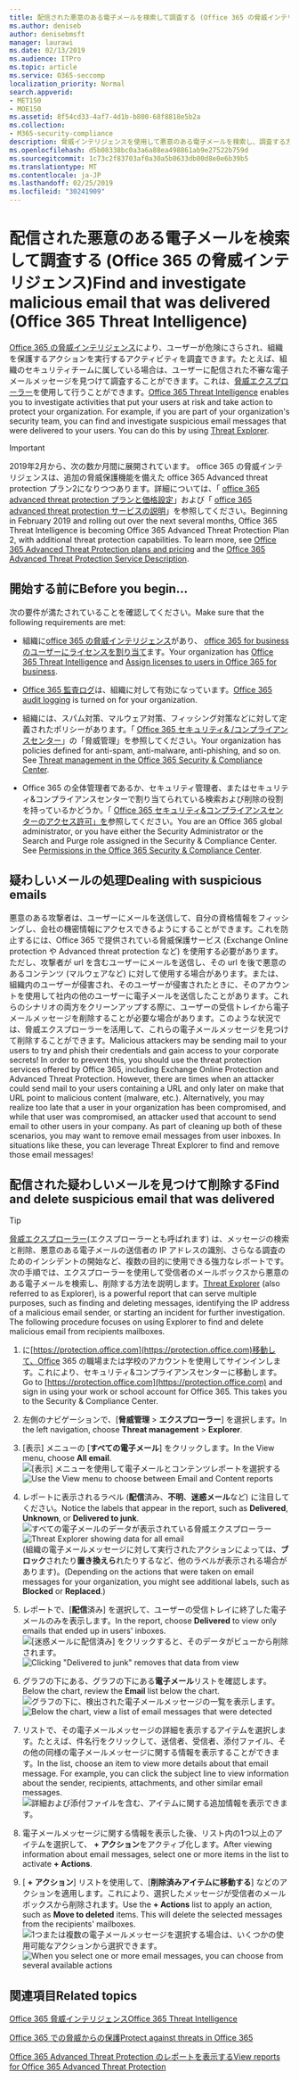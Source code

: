 ```yaml
---
title: 配信された悪意のある電子メールを検索して調査する (Office 365 の脅威インテリジェンス)
ms.author: deniseb
author: denisebmsft
manager: laurawi
ms.date: 02/13/2019
ms.audience: ITPro
ms.topic: article
ms.service: O365-seccomp
localization_priority: Normal
search.appverid:
- MET150
- MOE150
ms.assetid: 8f54cd33-4af7-4d1b-b800-68f8818e5b2a
ms.collection:
- M365-security-compliance
description: 脅威インテリジェンスを使用して悪意のある電子メールを検索し、調査する方法について説明します。
ms.openlocfilehash: d5b08338bc0a3a6a88ea498861ab9e27522b759d
ms.sourcegitcommit: 1c73c2f83703af0a30a5b0633db00d8e0e6b39b5
ms.translationtype: MT
ms.contentlocale: ja-JP
ms.lasthandoff: 02/25/2019
ms.locfileid: "30241909"
---
```

# <a name="find-and-investigate-malicious-email-that-was-delivered-office-365-threat-intelligence"></a><span data-ttu-id="3f300-103">配信された悪意のある電子メールを検索して調査する (Office 365 の脅威インテリジェンス)</span><span class="sxs-lookup"><span data-stu-id="3f300-103">Find and investigate malicious email that was delivered (Office 365 Threat Intelligence)</span></span>

<span data-ttu-id="3f300-p101">[Office 365 の脅威インテリジェンス](office-365-ti.md)により、ユーザーが危険にさらされ、組織を保護するアクションを実行するアクティビティを調査できます。たとえば、組織のセキュリティチームに属している場合は、ユーザーに配信された不審な電子メールメッセージを見つけて調査することができます。これは、[脅威エクスプローラー](get-started-with-ti.md#threat-explorer)を使用して行うことができます。</span><span class="sxs-lookup"><span data-stu-id="3f300-p101">[Office 365 Threat Intelligence](office-365-ti.md) enables you to investigate activities that put your users at risk and take action to protect your organization. For example, if you are part of your organization's security team, you can find and investigate suspicious email messages that were delivered to your users. You can do this by using [Threat Explorer](get-started-with-ti.md#threat-explorer).</span></span>
  
> [!IMPORTANT]
> <span data-ttu-id="3f300-p102">2019年2月から、次の数か月間に展開されています。 office 365 の脅威インテリジェンスは、追加の脅威保護機能を備えた office 365 Advanced threat protection プラン2になりつつあります。詳細については、「 [office 365 advanced threat protection プランと価格設定](https://products.office.com/exchange/advance-threat-protection)」および「 [office 365 advanced threat protection サービスの説明](https://docs.microsoft.com/office365/servicedescriptions/office-365-advanced-threat-protection-service-description)」を参照してください。</span><span class="sxs-lookup"><span data-stu-id="3f300-p102">Beginning in February 2019 and rolling out over the next several months, Office 365 Threat Intelligence is becoming Office 365 Advanced Threat Protection Plan 2, with additional threat protection capabilities. To learn more, see [Office 365 Advanced Threat Protection plans and pricing](https://products.office.com/exchange/advance-threat-protection) and the [Office 365 Advanced Threat Protection Service Description](https://docs.microsoft.com/office365/servicedescriptions/office-365-advanced-threat-protection-service-description).</span></span>
  
## <a name="before-you-begin"></a><span data-ttu-id="3f300-109">開始する前に</span><span class="sxs-lookup"><span data-stu-id="3f300-109">Before you begin...</span></span>

<span data-ttu-id="3f300-110">次の要件が満たされていることを確認してください。</span><span class="sxs-lookup"><span data-stu-id="3f300-110">Make sure that the following requirements are met:</span></span>
  
- <span data-ttu-id="3f300-111">組織に[office 365 の脅威インテリジェンス](office-365-ti.md)があり、 [office 365 for business のユーザーにライセンスを割り当て](https://support.office.com/article/997596b5-4173-4627-b915-36abac6786dc)ます。</span><span class="sxs-lookup"><span data-stu-id="3f300-111">Your organization has [Office 365 Threat Intelligence](office-365-ti.md) and [Assign licenses to users in Office 365 for business](https://support.office.com/article/997596b5-4173-4627-b915-36abac6786dc).</span></span>
    
- <span data-ttu-id="3f300-112">[Office 365 監査ログ](turn-audit-log-search-on-or-off.md)は、組織に対して有効になっています。</span><span class="sxs-lookup"><span data-stu-id="3f300-112">[Office 365 audit logging](turn-audit-log-search-on-or-off.md) is turned on for your organization.</span></span> 
    
- <span data-ttu-id="3f300-p103">組織には、スパム対策、マルウェア対策、フィッシング対策などに対して定義されたポリシーがあります。「 [Office 365 セキュリティ&amp; /コンプライアンスセンター](threat-management.md)」の「脅威管理」を参照してください。</span><span class="sxs-lookup"><span data-stu-id="3f300-p103">Your organization has policies defined for anti-spam, anti-malware, anti-phishing, and so on. See [Threat management in the Office 365 Security &amp; Compliance Center](threat-management.md).</span></span>
    
- <span data-ttu-id="3f300-p104">Office 365 の全体管理者であるか、セキュリティ管理者、またはセキュリティ&amp;コンプライアンスセンターで割り当てられている検索および削除の役割を持っているかどうか。「 [Office 365 セキュリティ&amp;コンプライアンスセンターのアクセス許可」を](permissions-in-the-security-and-compliance-center.md)参照してください。</span><span class="sxs-lookup"><span data-stu-id="3f300-p104">You are an Office 365 global administrator, or you have either the Security Administrator or the Search and Purge role assigned in the Security &amp; Compliance Center. See [Permissions in the Office 365 Security &amp; Compliance Center](permissions-in-the-security-and-compliance-center.md).</span></span>
    
## <a name="dealing-with-suspicious-emails"></a><span data-ttu-id="3f300-117">疑わしいメールの処理</span><span class="sxs-lookup"><span data-stu-id="3f300-117">Dealing with suspicious emails</span></span>

<span data-ttu-id="3f300-p105">悪意のある攻撃者は、ユーザーにメールを送信して、自分の資格情報をフィッシングし、会社の機密情報にアクセスできるようにすることができます。これを防止するには、Office 365 で提供されている脅威保護サービス (Exchange Online protection や Advanced threat protection など) を使用する必要があります。ただし、攻撃者が url を含むユーザーにメールを送信し、その url を後で悪意のあるコンテンツ (マルウェアなど) に対して使用する場合があります。または、組織内のユーザーが侵害され、そのユーザーが侵害されたときに、そのアカウントを使用して社内の他のユーザーに電子メールを送信したことがあります。これらのシナリオの両方をクリーンアップする際に、ユーザーの受信トレイから電子メールメッセージを削除することが必要な場合があります。このような状況では、脅威エクスプローラーを活用して、これらの電子メールメッセージを見つけて削除することができます。</span><span class="sxs-lookup"><span data-stu-id="3f300-p105">Malicious attackers may be sending mail to your users to try and phish their credentials and gain access to your corporate secrets! In order to prevent this, you should use the threat protection services offered by Office 365, including Exchange Online Protection and Advanced Threat Protection. However, there are times when an attacker could send mail to your users containing a URL and only later on make that URL point to malicious content (malware, etc.). Alternatively, you may realize too late that a user in your organization has been compromised, and while that user was compromised, an attacker used that account to send email to other users in your company. As part of cleaning up both of these scenarios, you may want to remove email messages from user inboxes. In situations like these, you can leverage Threat Explorer to find and remove those email messages!</span></span>
  
## <a name="find-and-delete-suspicious-email-that-was-delivered"></a><span data-ttu-id="3f300-124">配信された疑わしいメールを見つけて削除する</span><span class="sxs-lookup"><span data-stu-id="3f300-124">Find and delete suspicious email that was delivered</span></span>

> [!TIP]
> <span data-ttu-id="3f300-p106">[脅威エクスプローラー](get-started-with-ti.md#threat-explorer)(エクスプローラーとも呼ばれます) は、メッセージの検索と削除、悪意のある電子メールの送信者の IP アドレスの識別、さらなる調査のためのインシデントの開始など、複数の目的に使用できる強力なレポートです。次の手順では、エクスプローラーを使用して受信者のメールボックスから悪意のある電子メールを検索し、削除する方法を説明します。</span><span class="sxs-lookup"><span data-stu-id="3f300-p106">[Threat Explorer](get-started-with-ti.md#threat-explorer) (also referred to as Explorer), is a powerful report that can serve multiple purposes, such as finding and deleting messages, identifying the IP address of a malicious email sender, or starting an incident for further investigation. The following procedure focuses on using Explorer to find and delete malicious email from recipients mailboxes.</span></span> 
  
1. <span data-ttu-id="3f300-p107">に[https://protection.office.com](https://protection.office.com)移動して、Office 365 の職場または学校のアカウントを使用してサインインします。これにより、セキュリティ&amp;コンプライアンスセンターに移動します。</span><span class="sxs-lookup"><span data-stu-id="3f300-p107">Go to [https://protection.office.com](https://protection.office.com) and sign in using your work or school account for Office 365. This takes you to the Security &amp; Compliance Center.</span></span> 
    
2. <span data-ttu-id="3f300-129">左側のナビゲーションで、[**脅威管理** \> **エクスプローラー**] を選択します。</span><span class="sxs-lookup"><span data-stu-id="3f300-129">In the left navigation, choose **Threat management** \> **Explorer**.</span></span>
    
3. <span data-ttu-id="3f300-130">[表示] メニューの [**すべての電子メール**] をクリックします。</span><span class="sxs-lookup"><span data-stu-id="3f300-130">In the View menu, choose **All email**.</span></span><br/><span data-ttu-id="3f300-131">![[表示] メニューを使用して電子メールとコンテンツレポートを選択する](media/d39013ff-93b6-42f6-bee5-628895c251c2.png)</span><span class="sxs-lookup"><span data-stu-id="3f300-131">![Use the View menu to choose between Email and Content reports](media/d39013ff-93b6-42f6-bee5-628895c251c2.png)</span></span>
  
4. <span data-ttu-id="3f300-132">レポートに表示されるラベル (**配信**済み、**不明**、**迷惑メール**など) に注目してください。</span><span class="sxs-lookup"><span data-stu-id="3f300-132">Notice the labels that appear in the report, such as **Delivered**, **Unknown**, or **Delivered to junk**.</span></span><br/><span data-ttu-id="3f300-133">![すべての電子メールのデータが表示されている脅威エクスプローラー](media/208826ed-a85e-446f-b276-b5fdc312fbcb.png)</span><span class="sxs-lookup"><span data-stu-id="3f300-133">![Threat Explorer showing data for all email](media/208826ed-a85e-446f-b276-b5fdc312fbcb.png)</span></span><br/><span data-ttu-id="3f300-134">(組織の電子メールメッセージに対して実行されたアクションによっては、**ブロック**されたり**置き換えら**れたりするなど、他のラベルが表示される場合があります)。</span><span class="sxs-lookup"><span data-stu-id="3f300-134">(Depending on the actions that were taken on email messages for your organization, you might see additional labels, such as **Blocked** or **Replaced**.)</span></span>
    
5. <span data-ttu-id="3f300-135">レポートで、[**配信**済み] を選択して、ユーザーの受信トレイに終了した電子メールのみを表示します。</span><span class="sxs-lookup"><span data-stu-id="3f300-135">In the report, choose **Delivered** to view only emails that ended up in users' inboxes.</span></span><br/><span data-ttu-id="3f300-136">![[迷惑メールに配信済み] をクリックすると、そのデータがビューから削除されます。](media/e6fb2e47-461e-4f6f-8c65-c331bd858758.png)</span><span class="sxs-lookup"><span data-stu-id="3f300-136">![Clicking "Delivered to junk" removes that data from view](media/e6fb2e47-461e-4f6f-8c65-c331bd858758.png)</span></span>
  
6. <span data-ttu-id="3f300-137">グラフの下にある、グラフの下にある**電子メール**リストを確認します。</span><span class="sxs-lookup"><span data-stu-id="3f300-137">Below the chart, review the **Email** list below the chart.</span></span><br/><span data-ttu-id="3f300-138">![グラフの下に、検出された電子メールメッセージの一覧を表示します。](media/dfb60590-1236-499d-97da-86c68621e2bc.png)</span><span class="sxs-lookup"><span data-stu-id="3f300-138">![Below the chart, view a list of email messages that were detected](media/dfb60590-1236-499d-97da-86c68621e2bc.png)</span></span>
  
7. <span data-ttu-id="3f300-p108">リストで、その電子メールメッセージの詳細を表示するアイテムを選択します。たとえば、件名行をクリックして、送信者、受信者、添付ファイル、その他の同様の電子メールメッセージに関する情報を表示することができます。</span><span class="sxs-lookup"><span data-stu-id="3f300-p108">In the list, choose an item to view more details about that email message. For example, you can click the subject line to view information about the sender, recipients, attachments, and other similar email messages.</span></span><br/>![詳細および添付ファイルを含む、アイテムに関する追加情報を表示できます。](media/5a5707c3-d62a-4610-ae7b-900fff8708b2.png)
  
8. <span data-ttu-id="3f300-142">電子メールメッセージに関する情報を表示した後、リスト内の1つ以上のアイテムを選択して、 **+ アクション**をアクティブ化します。</span><span class="sxs-lookup"><span data-stu-id="3f300-142">After viewing information about email messages, select one or more items in the list to activate **+ Actions**.</span></span>
    
9. <span data-ttu-id="3f300-p109">[ **+ アクション**] リストを使用して、[**削除済みアイテムに移動する**] などのアクションを適用します。これにより、選択したメッセージが受信者のメールボックスから削除されます。</span><span class="sxs-lookup"><span data-stu-id="3f300-p109">Use the **+ Actions** list to apply an action, such as **Move to deleted** items. This will delete the selected messages from the recipients' mailboxes.</span></span><br/><span data-ttu-id="3f300-145">![1つまたは複数の電子メールメッセージを選択する場合は、いくつかの使用可能なアクションから選択できます。](media/ef12e10c-60a7-4f66-8f76-68d77ae26de1.png)</span><span class="sxs-lookup"><span data-stu-id="3f300-145">![When you select one or more email messages, you can choose from several available actions](media/ef12e10c-60a7-4f66-8f76-68d77ae26de1.png)</span></span>
  
## <a name="related-topics"></a><span data-ttu-id="3f300-146">関連項目</span><span class="sxs-lookup"><span data-stu-id="3f300-146">Related topics</span></span>

[<span data-ttu-id="3f300-147">Office 365 脅威インテリジェンス</span><span class="sxs-lookup"><span data-stu-id="3f300-147">Office 365 Threat Intelligence</span></span>](office-365-ti.md)
  
[<span data-ttu-id="3f300-148">Office 365 での脅威からの保護</span><span class="sxs-lookup"><span data-stu-id="3f300-148">Protect against threats in Office 365</span></span>](protect-against-threats.md)
  
[<span data-ttu-id="3f300-149">Office 365 Advanced Threat Protection のレポートを表示する</span><span class="sxs-lookup"><span data-stu-id="3f300-149">View reports for Office 365 Advanced Threat Protection</span></span>](view-reports-for-atp.md)
  

